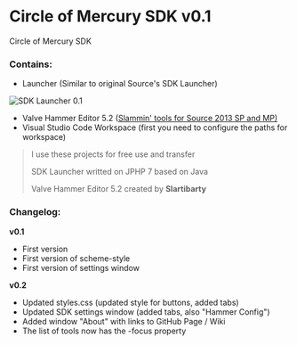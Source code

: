 # Circle of Mercury SDK v0.1
Circle of Mercury SDK

### Contains:
- Launcher (Similar to original Source's SDK Launcher)

![SDK Launcher 0.1](https://b.radikal.ru/b20/1902/b9/82537e09de2b.png)

- Valve Hammer Editor 5.2 ([Slammin' tools for Source 2013 SP and MP)](https://forum.facepunch.com/dev/bvenk/Slammin-Source-map-tools)
- Visual Studio Code Workspace (first you need to configure the paths for workspace)

> I use these projects for free use and transfer
>
> SDK Launcher writted on JPHP 7 based on Java
>
> Valve Hammer Editor 5.2 created by **Slartibarty**


### Changelog:

**v0.1**

- First version
- First version of scheme-style
- First version of settings window

**v0.2**
- Updated styles.css (updated style for buttons, added tabs)
- Updated SDK settings window (added tabs, also "Hammer Config")
- Added window "About" with links to GitHub Page / Wiki 
- The list of tools now has the -focus property
